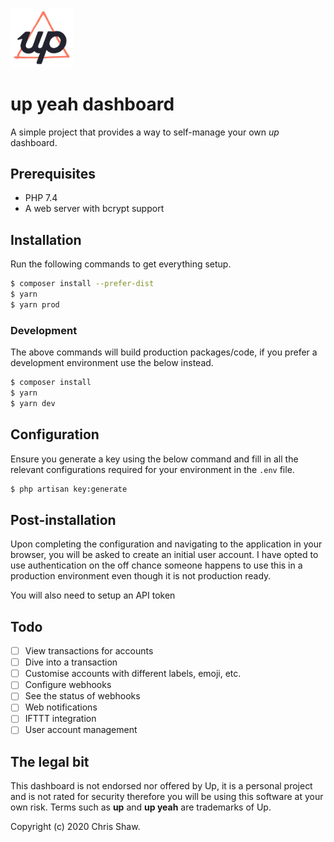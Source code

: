 <p align="left"><img src="https://raw.githubusercontent.com/cshawaus/up-dashboard/master/public/images/up-yeah-logo.jpg?token=AAHWB5VMLLODM5BSMCYBWJK7FFNFI" width="100"></p>

# up yeah dashboard
A simple project that provides a way to self-manage your own _up_ dashboard.

## Prerequisites
- PHP 7.4
- A web server with bcrypt support

## Installation
Run the following commands to get everything setup.

```bash
$ composer install --prefer-dist
$ yarn
$ yarn prod
```

### Development
The above commands will build production packages/code, if you prefer a development environment use the below instead.

```bash
$ composer install
$ yarn
$ yarn dev
```

## Configuration
Ensure you generate a key using the below command and fill in all the relevant configurations required for your environment in the `.env` file.

```bash
$ php artisan key:generate
```

## Post-installation
Upon completing the configuration and navigating to the application in your browser, you will be asked to create an initial user account. I have opted to use authentication on the off chance someone happens to use this in a production environment even though it is not production ready.

You will also need to setup an API token

## Todo
- [ ] View transactions for accounts
- [ ] Dive into a transaction
- [ ] Customise accounts with different labels, emoji, etc.
- [ ] Configure webhooks
- [ ] See the status of webhooks
- [ ] Web notifications
- [ ] IFTTT integration
- [ ] User account management

## The legal bit
This dashboard is not endorsed nor offered by Up, it is a personal project and is not rated for security therefore you will be using this software at your own risk. Terms such as **up** and **up yeah** are trademarks of Up.

Copyright (c) 2020 Chris Shaw.
